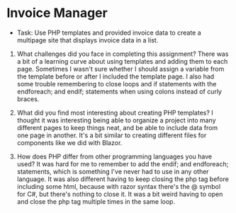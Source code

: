 # Invoice Manager
- Task: Use PHP templates and provided invoice data to create a multipage site that displays invoice data in a list.


1. What challenges did you face in completing this assignment?
There was a bit of a learning curve about using templates and adding them to each page. Sometimes I wasn't sure whether I should assign a variable from the template before or after I included the template page. I also had some trouble remembering to close loops and if statements with the endforeach; and endif; statements when using colons instead of curly braces.

2. What did you find most interesting about creating PHP templates?
I thought it was interesting being able to organize a project into many different pages to keep things neat, and be able to include data from one page in another. It's a bit similar to creating different files for components like we did with Blazor.

3. How does PHP differ from other programming languages you have used?
It was hard for me to remember to add the endif; and endforeach; statements, which is something I've never had to use in any other language. It was also different having to keep closing the php tag before including some html, because with razor syntax there's the @ symbol for C#, but there's nothing to close it. It was a bit weird having to open and close the php tag multiple times in the same loop.

